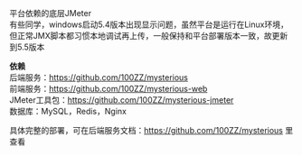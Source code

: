 平台依赖的底层JMeter
<br> 
有些同学，windows启动5.4版本出现显示问题，虽然平台是运行在Linux环境，但正常JMX脚本都习惯本地调试再上传，一般保持和平台部署版本一致，故更新到5.5版本

**依赖**
<br>
后端服务：https://github.com/100ZZ/mysterious
<br>
前端服务：https://github.com/100ZZ/mysterious-web
<br>
JMeter工具包：https://github.com/100ZZ/mysterious-jmeter
<br>
数据库：MySQL，Redis，Nginx

具体完整的部署，可在后端服务文档：https://github.com/100ZZ/mysterious 里查看
